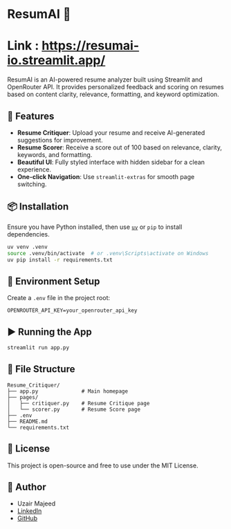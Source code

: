 
# ResumAI 📝
# Link : https://resumai-io.streamlit.app/

ResumAI is an AI-powered resume analyzer built using Streamlit and OpenRouter API. It provides personalized feedback and scoring on resumes based on content clarity, relevance, formatting, and keyword optimization.

## 🚀 Features

- **Resume Critiquer**: Upload your resume and receive AI-generated suggestions for improvement.
- **Resume Scorer**: Receive a score out of 100 based on relevance, clarity, keywords, and formatting.
- **Beautiful UI**: Fully styled interface with hidden sidebar for a clean experience.
- **One-click Navigation**: Use `streamlit-extras` for smooth page switching.

## 📦 Installation

Ensure you have Python installed, then use [`uv`](https://github.com/astral-sh/uv) or `pip` to install dependencies.

```bash
uv venv .venv
source .venv/bin/activate  # or .venv\Scripts\activate on Windows
uv pip install -r requirements.txt
```

## 🔧 Environment Setup

Create a `.env` file in the project root:

```env
OPENROUTER_API_KEY=your_openrouter_api_key
```

## ▶️ Running the App

```bash
streamlit run app.py
```

## 🧾 File Structure

```
Resume_Critiquer/
├── app.py              # Main homepage
├── pages/
│   ├── critiquer.py    # Resume Critique page
│   └── scorer.py       # Resume Score page
├── .env
├── README.md
└── requirements.txt
```

## 📄 License

This project is open-source and free to use under the MIT License.

## 👤 Author

- Uzair Majeed  
- [LinkedIn](https://www.linkedin.com/in/uzair-majeed-605611319/)  
- [GitHub](https://github.com/Uzair-Majeed)
